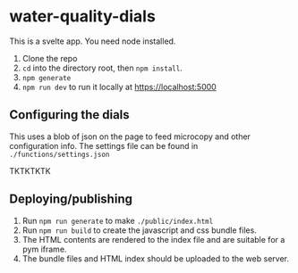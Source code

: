 # water-quality-dials

This is a svelte app. You need node installed.

1) Clone the repo
2) `cd` into the directory root, then `npm install`.
3) `npm generate`
4) `npm run dev` to run it locally at [https://localhost:5000](https://localhost:5000)


## Configuring the dials

This uses a blob of json on the page to feed microcopy and other configuration info. The settings file can be found in `./functions/settings.json`

TKTKTKTK

## Deploying/publishing

1) Run `npm run generate` to make `./public/index.html`
2) Run `npm run build` to create the javascript and css bundle files.
3) The HTML contents are rendered to the index file and are suitable for a pym iframe.
4) The bundle files and HTML index should be uploaded to the web server.
